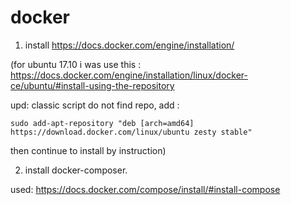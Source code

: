 # docker

1. install https://docs.docker.com/engine/installation/

(for ubuntu 17.10 i was use this : https://docs.docker.com/engine/installation/linux/docker-ce/ubuntu/#install-using-the-repository 

upd: classic script do not find repo, add : 
    
    sudo add-apt-repository "deb [arch=amd64] https://download.docker.com/linux/ubuntu zesty stable" 

then continue to install by instruction)

2. install docker-composer.

used: https://docs.docker.com/compose/install/#install-compose
